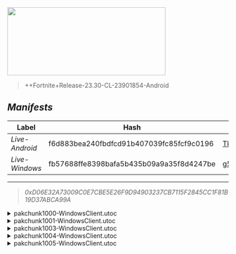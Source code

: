 <div style="pointer-events: none">
  <img style="pointer-events: none" src="https://raw.githubusercontent.com/Tectors/Archive/master/source/dependents/gen.24.40.svg" width="360" height="155">
<div>

 >  
  
  > ++Fortnite+Release-23.30-CL-23901854-Android

## *Manifests*
| Label | Hash | Route |
| - | - | - |
| *Live-Android* | f6d883bea240fbdfcd91b407039fc85fcf9c0196 | [TklHJgdI0U3mSUMvGEKVuZvJkJTi7g](https://github.com/Tectors/Archive/blob/master/manifests/TklHJgdI0U3mSUMvGEKVuZvJkJTi7g.manifest) |
| *Live-Windows* | fb57688ffe8398bafa5b435b09a9a35f8d4247be | [g5VjWQg55a48ElUgNEiXpXYA_7xDxA](https://github.com/Tectors/Archive/blob/master/manifests/g5VjWQg55a48ElUgNEiXpXYA_7xDxA.manifest) |

---

> *0xD06E32A73009C0E7CBE5E26F9D94903237CB7115F2845CC1F81B19D37ABCA99A*

<details>
  <summary>pakchunk1000-WindowsClient.utoc</summary>

 > 
    0x06DEF9D1B2D8F1AF386A2F79110DC95844908F98F3E417F92C8B6900392C0F9A

  <img src="https://raw.githubusercontent.com/Tectors/Archive/master/source/dependents/referred/Spray_FearlessFlight.svg" width="100"> <img src="https://raw.githubusercontent.com/Tectors/Archive/master/source/dependents/referred/MusicPack_179_FearlessFlight.svg" width="100"> 
</details>

<details>
  <summary>pakchunk1001-WindowsClient.utoc</summary>

 > 
    0x51803CE773B3E1BCC21E85D4EF70842C9CDE7C9E04135563C045225ED8BCC67B

  <img src="https://raw.githubusercontent.com/Tectors/Archive/master/source/dependents/referred/Wrap_Pencil.svg" width="100"> <img src="https://raw.githubusercontent.com/Tectors/Archive/master/source/dependents/referred/Pickaxe_PencilCherry.svg" width="100"> <img src="https://raw.githubusercontent.com/Tectors/Archive/master/source/dependents/referred/LoadingScreen_PencilSet.svg" width="100"> <img src="https://raw.githubusercontent.com/Tectors/Archive/master/source/dependents/referred/Character_Pencil_Raspberry.svg" width="100"> <img src="https://raw.githubusercontent.com/Tectors/Archive/master/source/dependents/referred/Character_Pencil_Pear.svg" width="100"> <img src="https://raw.githubusercontent.com/Tectors/Archive/master/source/dependents/referred/Character_Pencil_Mango.svg" width="100"> <img src="https://raw.githubusercontent.com/Tectors/Archive/master/source/dependents/referred/Character_Pencil_Lime.svg" width="100"> <img src="https://raw.githubusercontent.com/Tectors/Archive/master/source/dependents/referred/Character_Pencil_Kiwi.svg" width="100"> <img src="https://raw.githubusercontent.com/Tectors/Archive/master/source/dependents/referred/Character_Pencil_Guava.svg" width="100"> <img src="https://raw.githubusercontent.com/Tectors/Archive/master/source/dependents/referred/Character_Pencil_Grape.svg" width="100"> <img src="https://raw.githubusercontent.com/Tectors/Archive/master/source/dependents/referred/Character_Pencil_Fig.svg" width="100"> <img src="https://raw.githubusercontent.com/Tectors/Archive/master/source/dependents/referred/Character_Pencil_Cherry.svg" width="100"> <img src="https://raw.githubusercontent.com/Tectors/Archive/master/source/dependents/referred/Character_Pencil_Apple.svg" width="100"> <img src="https://raw.githubusercontent.com/Tectors/Archive/master/source/dependents/referred/Backpack_PencilCherry.svg" width="100"> 
</details>

<details>
  <summary>pakchunk1003-WindowsClient.utoc</summary>

 > 
    0xFFEE2D694F136117B5E0E854B7671EBE852A50E87A69DA36856BB8E4527EEF20

  <img src="https://raw.githubusercontent.com/Tectors/Archive/master/source/dependents/referred/Pickaxe_FearlessFlightMenaceUniversal.svg" width="100"> <img src="https://raw.githubusercontent.com/Tectors/Archive/master/source/dependents/referred/LoadingScreen_FearlessFlight.svg" width="100"> <img src="https://raw.githubusercontent.com/Tectors/Archive/master/source/dependents/referred/Character_FearlessFlightMenace.svg" width="100"> <img src="https://raw.githubusercontent.com/Tectors/Archive/master/source/dependents/referred/Character_FearlessFlightHero.svg" width="100"> <img src="https://raw.githubusercontent.com/Tectors/Archive/master/source/dependents/referred/Backpack_FearlessFlightMenace.svg" width="100"> <img src="https://raw.githubusercontent.com/Tectors/Archive/master/source/dependents/referred/Backpack_FearlessFlightHero.svg" width="100"> 
</details>

<details>
  <summary>pakchunk1004-WindowsClient.utoc</summary>

 > 
    0x1CD8F98A71A4D7FDA1F5FD2BE3E4863CF63DB7AF5E3B04BAC345C6C694D53933

  <img src="https://raw.githubusercontent.com/Tectors/Archive/master/source/dependents/referred/Spray_FearlessWeb.svg" width="100"> <img src="https://raw.githubusercontent.com/Tectors/Archive/master/source/dependents/referred/Pickaxe_FearlessFlightHero.svg" width="100"> <img src="https://raw.githubusercontent.com/Tectors/Archive/master/source/dependents/referred/Emoji_S24_FearlessWeb2.svg" width="100"> <img src="https://raw.githubusercontent.com/Tectors/Archive/master/source/dependents/referred/Emoji_S24_FearlessWeb.svg" width="100"> <img src="https://raw.githubusercontent.com/Tectors/Archive/master/source/dependents/referred/EID_FearlessFlight.svg" width="100"> 
</details>

<details>
  <summary>pakchunk1005-WindowsClient.utoc</summary>

 > 
    0x5F149D17C16F53A4CF98C8366452DCC4F5C5CA89B7B3921C0E9485CFCADC75F4

  <img src="https://raw.githubusercontent.com/Tectors/Archive/master/source/dependents/referred/EID_Devotion.svg" width="100"> 
</details>

